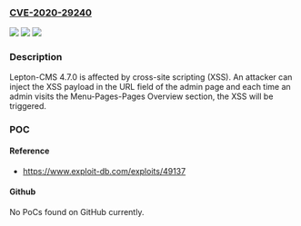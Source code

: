 ### [CVE-2020-29240](https://cve.mitre.org/cgi-bin/cvename.cgi?name=CVE-2020-29240)
![](https://img.shields.io/static/v1?label=Product&message=n%2Fa&color=blue)
![](https://img.shields.io/static/v1?label=Version&message=n%2Fa&color=blue)
![](https://img.shields.io/static/v1?label=Vulnerability&message=n%2Fa&color=brighgreen)

### Description

Lepton-CMS 4.7.0 is affected by cross-site scripting (XSS). An attacker can inject the XSS payload in the URL field of the admin page and each time an admin visits the Menu-Pages-Pages Overview section, the XSS will be triggered.

### POC

#### Reference
- https://www.exploit-db.com/exploits/49137

#### Github
No PoCs found on GitHub currently.

